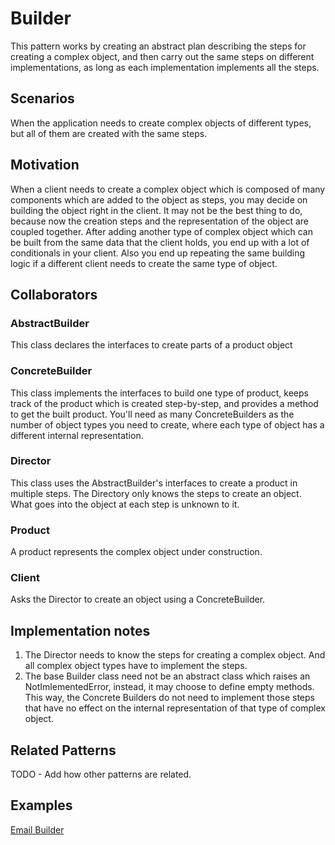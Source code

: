 Builder
=======
This pattern works by creating an abstract plan describing the steps for creating a complex object,
and then carry out the same steps on different implementations, as long as each implementation
implements all the steps.

## Scenarios
When the application needs to create complex objects of different types, but all of them are
created with the same steps.

## Motivation
When a client needs to create a complex object which is composed of many components
which are added to the object as steps, you may decide on building the
object right in the client. It may not be the best thing to do, because now
the creation steps and the representation of the object are coupled together.
After adding another type of complex object which can be built from the same data that
the client holds, you end up with a lot of conditionals in your client. Also you end
up repeating the same building logic if a different client needs to create the same type of object.

## Collaborators
### AbstractBuilder
This class declares the interfaces to create parts of a product object

### ConcreteBuilder
This class implements the interfaces to build one type of product, keeps track of the
product which is created step-by-step, and provides a method to get the built product.
You'll need as many ConcreteBuilders as the number of object types you need to create,
where each type of object has a different internal representation.

### Director
This class uses the AbstractBuilder's interfaces to create a product in multiple steps.
The Directory only knows the steps to create an object. What goes into the object at each
step is unknown to it.

### Product
A product represents the complex object under construction.

### Client
Asks the Director to create an object using a ConcreteBuilder.


## Implementation notes
1. The Director needs to know the steps for creating a complex object. And all complex object types
have to implement the steps.
2. The base Builder class need not be an abstract class which raises an NotImlementedError, instead,
it may choose to define empty methods. This way, the Concrete Builders do not need to implement those
steps that have no effect on the internal representation of that type of complex object.

## Related Patterns
TODO - Add how other patterns are related.

## Examples
[Email Builder](http://rubydoc.info/github/emilsoman/design-patterns-ruby/master/Creational/Builder/EmailBuilderExample)
